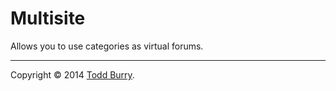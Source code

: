 # Multisite

Allows you to use categories as virtual forums.

---
Copyright &copy; 2014 [Todd Burry](https://vanillaforums.com).
